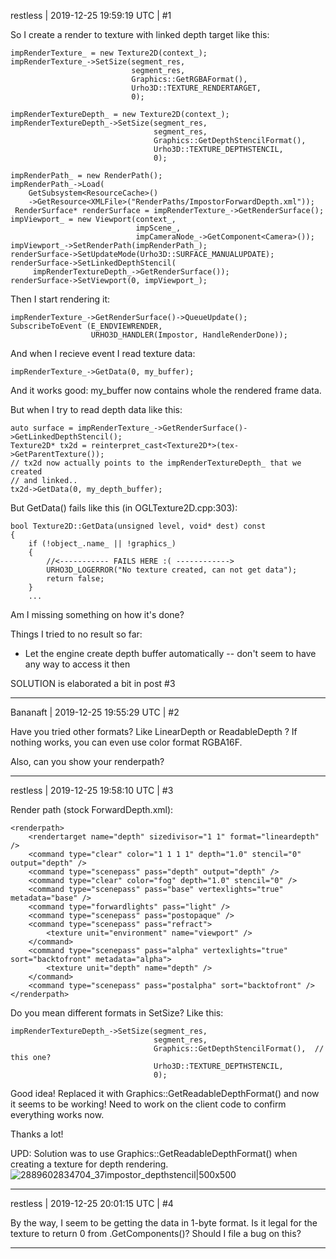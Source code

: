 restless | 2019-12-25 19:59:19 UTC | #1

So I create a render to texture with linked depth target like this:

    impRenderTexture_ = new Texture2D(context_);
    impRenderTexture_->SetSize(segment_res,
                               segment_res,
                               Graphics::GetRGBAFormat(),
                               Urho3D::TEXTURE_RENDERTARGET,
                               0);

    impRenderTextureDepth_ = new Texture2D(context_);
    impRenderTextureDepth_->SetSize(segment_res,
                                    segment_res,
                                    Graphics::GetDepthStencilFormat(),
                                    Urho3D::TEXTURE_DEPTHSTENCIL,
                                    0);

    impRenderPath_ = new RenderPath();
    impRenderPath_->Load(
        GetSubsystem<ResourceCache>()
        ->GetResource<XMLFile>("RenderPaths/ImpostorForwardDepth.xml"));
     RenderSurface* renderSurface = impRenderTexture_->GetRenderSurface();
    impViewport_ = new Viewport(context_,
                                impScene_,
                                impCameraNode_->GetComponent<Camera>());
    impViewport_->SetRenderPath(impRenderPath_);
    renderSurface->SetUpdateMode(Urho3D::SURFACE_MANUALUPDATE);
    renderSurface->SetLinkedDepthStencil(
         impRenderTextureDepth_->GetRenderSurface());
    renderSurface->SetViewport(0, impViewport_);

Then I start rendering it:

    impRenderTexture_->GetRenderSurface()->QueueUpdate();
    SubscribeToEvent (E_ENDVIEWRENDER,
                      URHO3D_HANDLER(Impostor, HandleRenderDone));


And when I recieve event I read texture data:

    impRenderTexture_->GetData(0, my_buffer);

And it works good: my_buffer now contains whole the rendered frame data.

But when I try to read depth data like this:

    auto surface = impRenderTexture_->GetRenderSurface()->GetLinkedDepthStencil();
    Texture2D* tx2d = reinterpret_cast<Texture2D*>(tex->GetParentTexture());
    // tx2d now actually points to the impRenderTextureDepth_ that we created
    // and linked..
    tx2d->GetData(0, my_depth_buffer);

But GetData() fails like this  (in OGLTexture2D.cpp:303):

    bool Texture2D::GetData(unsigned level, void* dest) const
    {
        if (!object_.name_ || !graphics_)
        {
            //<----------- FAILS HERE :( ------------>
            URHO3D_LOGERROR("No texture created, can not get data");    
            return false;
        }
        ...

Am I missing something on how it's done?

Things I tried to no result so far:

* Let the engine create depth buffer automatically -- don't seem to have any way to access it then

SOLUTION is elaborated a bit in post #3

-------------------------

Bananaft | 2019-12-25 19:55:29 UTC | #2

Have you tried other formats? Like LinearDepth or ReadableDepth ? If nothing works, you can even use color format RGBA16F.

Also, can you show your renderpath?

-------------------------

restless | 2019-12-25 19:58:10 UTC | #3

Render path (stock ForwardDepth.xml):

    <renderpath>
        <rendertarget name="depth" sizedivisor="1 1" format="lineardepth" />
        <command type="clear" color="1 1 1 1" depth="1.0" stencil="0" output="depth" />
        <command type="scenepass" pass="depth" output="depth" />
        <command type="clear" color="fog" depth="1.0" stencil="0" />
        <command type="scenepass" pass="base" vertexlights="true" metadata="base" />
        <command type="forwardlights" pass="light" />
        <command type="scenepass" pass="postopaque" />
        <command type="scenepass" pass="refract">
            <texture unit="environment" name="viewport" />
        </command>
        <command type="scenepass" pass="alpha" vertexlights="true" sort="backtofront" metadata="alpha">
            <texture unit="depth" name="depth" />
        </command>
        <command type="scenepass" pass="postalpha" sort="backtofront" />
    </renderpath>

Do you mean different formats in SetSize? Like this:
```
impRenderTextureDepth_->SetSize(segment_res,
                                segment_res,
                                Graphics::GetDepthStencilFormat(),  // this one?
                                Urho3D::TEXTURE_DEPTHSTENCIL,
                                0);
```

Good idea! Replaced it with Graphics::GetReadableDepthFormat() and now it seems to be working! Need to work on the client code to confirm everything works now.

Thanks a lot!

UPD: Solution was to use Graphics::GetReadableDepthFormat() when creating a texture for depth rendering. ![2889602834704_37impostor_depthstencil|500x500](upload://b9hLkdsUa2TjZd9uwxjr3wtGPTy.png)

-------------------------

restless | 2019-12-25 20:01:15 UTC | #4

By the way, I seem to be getting the data in 1-byte format. Is it legal for the texture to return 0 from .GetComponents()? Should I file a bug on this?

-------------------------

